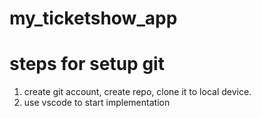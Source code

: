 # my_ticketshow_app
# steps for setup git
1) create git account, create repo, clone it to local device.
2) use vscode to start implementation